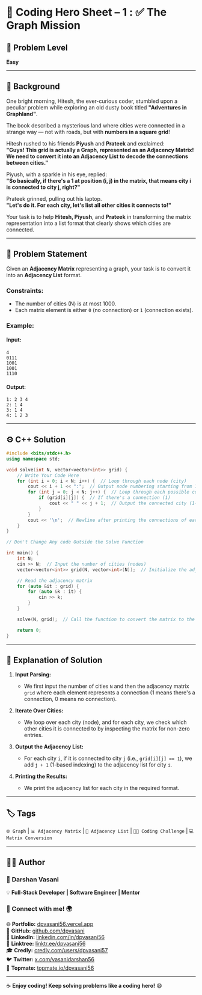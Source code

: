# 📌 **Coding Hero Sheet – 1** : ✅ **The Graph Mission**  
## 🎯 **Problem Level**  
**Easy**

---

## 🧩 **Background**  

One bright morning, Hitesh, the ever-curious coder, stumbled upon a peculiar problem while exploring an old dusty book titled **"Adventures in Graphland"**.  

The book described a mysterious land where cities were connected in a strange way — not with roads, but with **numbers in a square grid**!

Hitesh rushed to his friends **Piyush** and **Prateek** and exclaimed:  
**"Guys! This grid is actually a Graph, represented as an Adjacency Matrix! We need to convert it into an Adjacency List to decode the connections between cities."**

Piyush, with a sparkle in his eye, replied:  
**"So basically, if there's a 1 at position (i, j) in the matrix, that means city i is connected to city j, right?"**

Prateek grinned, pulling out his laptop.  
**"Let's do it. For each city, let's list all other cities it connects to!"**

Your task is to help **Hitesh, Piyush**, and **Prateek** in transforming the matrix representation into a list format that clearly shows which cities are connected.

---

## 📝 **Problem Statement**  

Given an **Adjacency Matrix** representing a graph, your task is to convert it into an **Adjacency List** format.

### Constraints:
- The number of cities (N) is at most 1000.
- Each matrix element is either `0` (no connection) or `1` (connection exists).

### Example:

#### Input:
```
4
0111
1001
1001
1110
```

#### Output:
```
1: 2 3 4
2: 1 4
3: 1 4
4: 1 2 3
```

---

## ⚙️ **C++ Solution**  

```cpp
#include <bits/stdc++.h>
using namespace std;

void solve(int N, vector<vector<int>> grid) {
    // Write Your Code Here
    for (int i = 0; i < N; i++) {  // Loop through each node (city)
        cout << i + 1 << ":";  // Output node numbering starting from 1
        for (int j = 0; j < N; j++) {  // Loop through each possible connection
            if (grid[i][j]) {  // If there's a connection (1)
                cout << " " << j + 1;  // Output the connected city (1-based indexing)
            }
        }
        cout << '\n';  // Newline after printing the connections of each city
    }
}

// Don't Change Any code Outside the Solve Function

int main() {
    int N;
    cin >> N;  // Input the number of cities (nodes)
    vector<vector<int>> grid(N, vector<int>(N));  // Initialize the adjacency matrix

    // Read the adjacency matrix
    for (auto &it : grid) {
        for (auto &k : it) {
            cin >> k;
        }
    }

    solve(N, grid);  // Call the function to convert the matrix to the adjacency list

    return 0;
}
```

---

## 🧪 **Explanation of Solution**  

1. **Input Parsing:**  
   - We first input the number of cities `N` and then the adjacency matrix `grid` where each element represents a connection (1 means there's a connection, 0 means no connection).

2. **Iterate Over Cities:**  
   - We loop over each city (node), and for each city, we check which other cities it is connected to by inspecting the matrix for non-zero entries.

3. **Output the Adjacency List:**  
   - For each city `i`, if it is connected to city `j` (i.e., `grid[i][j] == 1`), we add `j + 1` (1-based indexing) to the adjacency list for city `i`.

4. **Printing the Results:**  
   - We print the adjacency list for each city in the required format.

---

## 🏷️ **Tags**  
`🌐 Graph` | `📊 Adjacency Matrix` | `🔄 Adjacency List` | `🧑‍💻 Coding Challenge` | `💻 Matrix Conversion`

---

## 👨‍💻 **Author**  

### 🚀 **Darshan Vasani**  
💡 **Full-Stack Developer | Software Engineer | Mentor**  

### 🔗 Connect with me! 🌍  
🌐 **Portfolio:** [dpvasani56.vercel.app](https://dpvasani56.vercel.app)  
🐙 **GitHub:** [github.com/dpvasani](https://github.com/dpvasani)  
💼 **LinkedIn:** [linkedin.com/in/dpvasani56](https://www.linkedin.com/in/dpvasani56/)  
🌳 **Linktree:** [linktr.ee/dpvasani56](https://linktr.ee/dpvasani56)  
🎓 **Credly:** [credly.com/users/dpvasani57](https://www.credly.com/users/dpvasani57/)  
🐦 **Twitter:** [x.com/vasanidarshan56](https://x.com/vasanidarshan56)  
📢 **Topmate:** [topmate.io/dpvasani56](https://topmate.io/dpvasani56)

---

☕ **Enjoy coding! Keep solving problems like a coding hero!** 😄